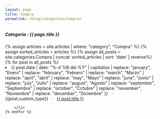 ```yaml
---
layout: page
title: Compra
permalink: /blog/categories/Compra/
---
```


<h5> Categoria : {{ page.title }} </h5>

<div class="card card-categories-list">
    {% assign articles = site.articles | where: "category", "Compra" %}
    {% assign sorted_articles = articles %}
    {% assign all_posts = site.categories.Compra | concat: sorted_articles | sort: 'date' | reverse%}
    {% for post in all_posts %}
        <li class="category-posts">
            <span>
                {{ post.date | date: "%-d %B del %Y" | capitalize |
                    replace: "january", "Enero" | replace: "february", "Febrero" | replace: "march", "Marzo" |
                    replace: "april", "abril" | replace: "may", "Mayo" | replace: "june", "Junio" | replace: "july",
                    "Julio" | replace: "august", "Agosto" | replace: "september", "Septiembre" | replace: "october", "Cctubre" |
                    replace: "november", "Noviembre" | replace: "december", "Diciembre" }}
            </span> &nbsp; · &nbsp;
            <span class="post-type">{{post.custom_type}}</span> &nbsp; · &nbsp;
            <a href="{{ post.url }}">{{ post.title }}</a>
            
        </li>
    {% endfor %}
</div>
